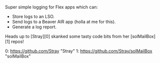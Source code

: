 Super simple logging for Flex apps which can:

* Store logs to an LSO.
* Send logs to a Beaver AIR app (holla at me for this).
* Generate a log report.

Heads up to [Stray][0] skanked some tasty code bits from her [solMailBox][1] repos!

0: https://github.com/Stray "Stray"
1: https://github.com/Stray/solMailBox "solMailBox"